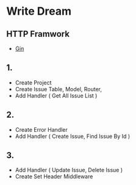 # Write Dream 

## HTTP Framwork
* <a href="https://gin-gonic.com/docs/">Gin</a>

## 1. 
* Create Project
* Create Issue Table, Model, Router, 
* Add Handler ( Get All Issue List )

## 2. 
* Create Error Handler
* Add Handler ( Create Issue, Find Issue By Id )

## 3. 
* Add Handler ( Update Issue, Delete Issue )
* Create Set Header Middleware